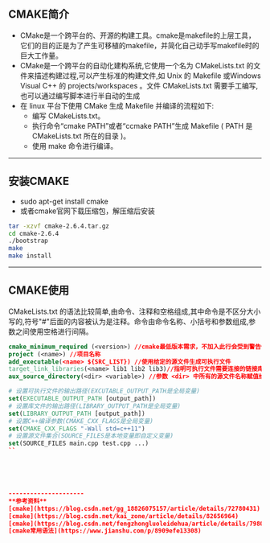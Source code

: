 


## CMAKE简介
* CMake是一个跨平台的、开源的构建工具。cmake是makefile的上层工具，它们的目的正是为了产生可移植的makefile，并简化自己动手写makefile时的巨大工作量。
* CMake是一个跨平台的自动化建构系统,它使用一个名为 CMakeLists.txt 的文件来描述构建过程,可以产生标准的构建文件,如 Unix 的 Makefile 或Windows Visual C++ 的 projects/workspaces 。文件 CMakeLists.txt 需要手工编写,也可以通过编写脚本进行半自动的生成
* 在 linux 平台下使用 CMake 生成 Makefile 并编译的流程如下:
    * 编写 CMakeLists.txt。
    * 执行命令“cmake PATH”或者“ccmake PATH”生成 Makefile ( PATH 是 CMakeLists.txt 所在的目录 )。
    * 使用 make 命令进行编译。

----------------------
## 安装CMAKE
* sudo apt-get install cmake
* 或者cmake官网下载压缩包，解压缩后安装
```BASH
tar -xzvf cmake-2.6.4.tar.gz
cd cmake-2.6.4
./bootstrap
make
make install
```
----------------------------
## CMAKE使用
CMakeLists.txt 的语法比较简单,由命令、注释和空格组成,其中命令是不区分大小写的,符号"#"后面的内容被认为是注释。命令由命令名称、小括号和参数组成,参数之间使用空格进行间隔。

```cmake
cmake_minimum_required (<version>) //cmake最低版本需求，不加入此行会受到警告信息
project (<name>) //项目名称
add_executable(<name> ${SRC_LIST}) //使用给定的源文件生成可执行文件
target_link_libraries(<name> lib1 lib2 lib3)//指明可执行文件需要连接的链接库
aux_source_directory(<dir> <variable>) //参数 <dir> 中所有的源文件名称赋值给参数 <variable>
```
```cmake
# 设置可执行文件的输出路径(EXCUTABLE_OUTPUT_PATH是全局变量)
set(EXECUTABLE_OUTPUT_PATH [output_path])
# 设置库文件的输出路径(LIBRARY_OUTPUT_PATH是全局变量)
set(LIBRARY_OUTPUT_PATH [output_path])
# 设置C++编译参数(CMAKE_CXX_FLAGS是全局变量)
set(CMAKE_CXX_FLAGS "-Wall std=c++11")
# 设置源文件集合(SOURCE_FILES是本地变量即自定义变量)
set(SOURCE_FILES main.cpp test.cpp ...)
``





---------------------
**参考资料**
[cmake](https://blog.csdn.net/gg_18826075157/article/details/72780431)  
[cmake](https://blog.csdn.net/kai_zone/article/details/82656964)  
[cmake](https://blog.csdn.net/fengzhongluoleidehua/article/details/79809756)  
[cmake常用语法](https://www.jianshu.com/p/8909efe13308)
